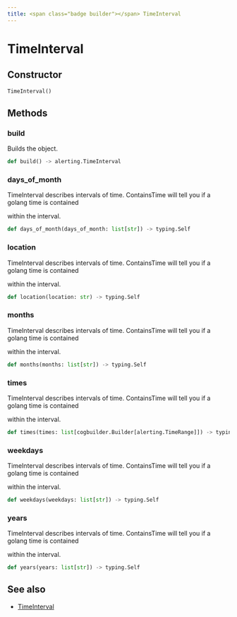 ```yaml
---
title: <span class="badge builder"></span> TimeInterval
---
```

# <span class="badge builder"></span> TimeInterval

## Constructor

```python
TimeInterval()
```
## Methods

### <span class="badge object-method"></span> build

Builds the object.

```python
def build() -> alerting.TimeInterval
```

### <span class="badge object-method"></span> days_of_month

TimeInterval describes intervals of time. ContainsTime will tell you if a golang time is contained

within the interval.

```python
def days_of_month(days_of_month: list[str]) -> typing.Self
```

### <span class="badge object-method"></span> location

TimeInterval describes intervals of time. ContainsTime will tell you if a golang time is contained

within the interval.

```python
def location(location: str) -> typing.Self
```

### <span class="badge object-method"></span> months

TimeInterval describes intervals of time. ContainsTime will tell you if a golang time is contained

within the interval.

```python
def months(months: list[str]) -> typing.Self
```

### <span class="badge object-method"></span> times

TimeInterval describes intervals of time. ContainsTime will tell you if a golang time is contained

within the interval.

```python
def times(times: list[cogbuilder.Builder[alerting.TimeRange]]) -> typing.Self
```

### <span class="badge object-method"></span> weekdays

TimeInterval describes intervals of time. ContainsTime will tell you if a golang time is contained

within the interval.

```python
def weekdays(weekdays: list[str]) -> typing.Self
```

### <span class="badge object-method"></span> years

TimeInterval describes intervals of time. ContainsTime will tell you if a golang time is contained

within the interval.

```python
def years(years: list[str]) -> typing.Self
```

## See also

 * <span class="badge object-type-class"></span> [TimeInterval](./object-TimeInterval.md)
